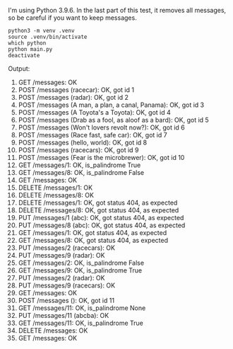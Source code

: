 I'm using Python 3.9.6. In the last part of this test, it removes all messages, so be careful if you want to keep messages.

```
python3 -m venv .venv
source .venv/bin/activate
which python
python main.py
deactivate
```

Output:
1. GET /messages: OK
2. POST /messages (racecar): OK, got id 1
3. POST /messages (radar): OK, got id 2
4. POST /messages (A man, a plan, a canal, Panama): OK, got id 3
5. POST /messages (A Toyota's a Toyota): OK, got id 4
6. POST /messages (Drab as a fool, as aloof as a bard): OK, got id 5
7. POST /messages (Won't lovers revolt now?): OK, got id 6
8. POST /messages (Race fast, safe car): OK, got id 7
9. POST /messages (hello, world): OK, got id 8
10. POST /messages (racecars): OK, got id 9
11. POST /messages (Fear is the microbrewer): OK, got id 10
12. GET /messages/1: OK, is_palindrome True
13. GET /messages/8: OK, is_palindrome False
14. GET /messages: OK
15. DELETE /messages/1: OK
16. DELETE /messages/8: OK
17. DELETE /messages/1: OK, got status 404, as expected
18. DELETE /messages/8: OK, got status 404, as expected
19. PUT /messages/1 (abc): OK, got status 404, as expected
20. PUT /messages/8 (abc): OK, got status 404, as expected
21. GET /messages/1: OK, got status 404, as expected
22. GET /messages/8: OK, got status 404, as expected
23. PUT /messages/2 (racecars): OK
24. PUT /messages/9 (radar): OK
25. GET /messages/2: OK, is_palindrome False
26. GET /messages/9: OK, is_palindrome True
27. PUT /messages/2 (radar): OK
28. PUT /messages/9 (racecars): OK
29. GET /messages: OK
30. POST /messages (): OK, got id 11
31. GET /messages/11: OK, is_palindrome None
32. PUT /messages/11 (abcba): OK
33. GET /messages/11: OK, is_palindrome True
34. DELETE /messages: OK
35. GET /messages: OK